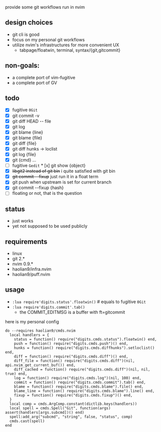 provide some git workflows run in nvim

## design choices
* git cli is good
* focus on my personal git workflows
* utilize nvim's infrastructures for more convenient UX
    * tabpage/floatwin, terminal, syntax/{git,gitcommit}

## non-goals:
* a complete port of vim-fugitive
* a complete port of GV

## todo
* [x] fugitive `0Git` 
* [x] git commit -v
* [x] git diff HEAD -- file
* [x] git log
* [x] git blame {line}
* [x] git blame {file}
* [x] git diff {file}
* [x] git diff hunks -> loclist
* [x] git log {file}
* [x] git {cmd} ...
* [ ] fugitive `Gedit`
      * [x] git show {object}
* [x] ~~libgit2 instead of git bin~~ i quite satisfied with git bin
* [x] ~~git commit --fixup~~ just run it in a float term
* [x] git push when upstream is set for current branch
* [x] git commit --fixup {hash}
* [ ] floating or not, that is the question

## status
* just works
* yet not supposed to be used publicly

## requirements
* linux
* git 2.*
* nvim 0.9.*
* haolian9/infra.nvim
* haolian9/puff.nvim

## usage
* `:lua require'digits.status'.floatwin()` # equals to fugitive `0Git`
* `:lua require'digits.commit'.tab()`
    * the COMMIT_EDITMSG is a buffer with ft=gitcommit

here is my personal config
```
do --requires haolian9/cmds.nvim
  local handlers = {
    status = function() require("digits.cmds.status").floatwin() end,
    push = function() require("digits.cmds.push")() end,
    hunks = function() require("digits.cmds.diffhunks").setloclist() end,
    diff = function() require("digits.cmds.diff")() end,
    diff_file = function() require("digits.cmds.diff")(nil, api.nvim_get_current_buf()) end,
    diff_cached = function() require("digits.cmds.diff")(nil, nil, true) end,
    log = function() require("digits.cmds.log")(nil, 100) end,
    commit = function() require("digits.cmds.commit").tab() end,
    blame = function() require("digits.cmds.blame").file() end,
    blame_line = function() require("digits.cmds.blame").line() end,
    fixup = function() require("digits.cmds.fixup")() end,
  }
  local comp = cmds.ArgComp.constant(dictlib.keys(handlers))
  local spell = cmds.Spell("Git", function(args) assert(handlers[args.subcmd])() end)
  spell:add_arg("subcmd", "string", false, "status", comp)
  cmds.cast(spell)
end
```
